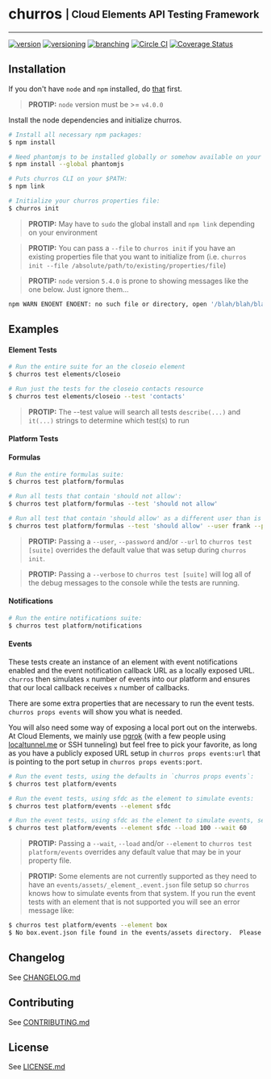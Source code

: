 # churros <sub><sup>| Cloud Elements API Testing Framework </sup></sub>

--------------------------------------------------------------------------------

[![version](http://img.shields.io/badge/version-v0.2.0-blue.svg)](#) [![versioning](http://img.shields.io/badge/versioning-semver-blue.svg)](http://semver.org/) [![branching](http://img.shields.io/badge/branching-github%20flow-blue.svg)](https://guides.github.com/introduction/flow/) [![Circle CI](https://circleci.com/gh/cloud-elements/churros.svg?style=shield&circle-token=06ba43ddb954fcb3687b5e41fbdf607f1846bbc0)](https://circleci.com/gh/cloud-elements/churros)
[![Coverage Status](https://coveralls.io/repos/github/cloud-elements/churros/badge.svg?branch=master&t=9nr0dk)](https://coveralls.io/github/cloud-elements/churros?branch=master)


## Installation
If you don't have `node` and `npm` installed, do [that](https://docs.npmjs.com/getting-started/installing-node) first.

> __PROTIP:__ `node` version must  be >= `v4.0.0`

Install the node dependencies and initialize churros.

```bash
# Install all necessary npm packages:
$ npm install

# Need phantomjs to be installed globally or somehow available on your $PATH:
$ npm install --global phantomjs

# Puts churros CLI on your $PATH:
$ npm link

# Initialize your churros properties file:
$ churros init
```

> __PROTIP:__ May have to `sudo` the global install and `npm link` depending on your environment

> __PROTIP:__ You can pass a `--file` to `churros init` if you have an existing properties file that you want to initialize from (i.e. `churros init --file /absolute/path/to/existing/properties/file`)

> __PROTIP:__ `node` version `5.4.0` is prone to showing messages like the one below.  Just ignore them...
```bash
npm WARN ENOENT ENOENT: no such file or directory, open '/blah/blah/blah/churros/src/core/package.json'
```

## Examples

#### Element Tests
```bash
# Run the entire suite for an the closeio element
$ churros test elements/closeio

# Run just the tests for the closeio contacts resource
$ churros test elements/closeio --test 'contacts'
```

> __PROTIP:__ The --test value will search all tests `describe(...)` and `it(...)` strings to determine which test(s) to run

#### Platform Tests

#### Formulas
```bash
# Run the entire formulas suite:
$ churros test platform/formulas

# Run all tests that contain 'should not allow':
$ churros test platform/formulas --test 'should not allow'

# Run all test that contain 'should allow' as a different user than is setup in your properties file:
$ churros test platform/formulas --test 'should allow' --user frank --password ricard
```

> __PROTIP:__ Passing a `--user`, `--password` and/or `--url` to `churros test [suite]` overrides the default value that was setup during `churros init`.

> __PROTIP:__ Passing a `--verbose` to `churros test [suite]` will log all of the debug messages to the console while the tests are running.

#### Notifications
```bash
# Run the entire notifications suite:
$ churros test platform/notifications
```

#### Events
These tests create an instance of an element with event notifications enabled and the event notification callback URL as a locally exposed URL.  `churros` then simulates `x` number of events into our platform and ensures that our local callback receives `x` number of callbacks.

There are some extra properties that are necessary to run the event tests.  `churros props events` will show you what is needed.  

You will also need some way of exposing a local port out on the interwebs.  At Cloud Elements, we mainly use [ngrok](https://ngrok.com/) (with a few people using [localtunnel.me](https://localtunnel.me/) or SSH tunneling) but feel free to pick your favorite, as long as you have a publicly exposed URL setup in `churros props events:url` that is pointing to the port setup in `churros props events:port`.

```bash
# Run the event tests, using the defaults in `churros props events`:
$ churros test platform/events

# Run the event tests, using sfdc as the element to simulate events:
$ churros test platform/events --element sfdc

# Run the event tests, using sfdc as the element to simulate events, sending in 100 events and waiting 60 seconds to receive them in churros:
$ churros test platform/events --element sfdc --load 100 --wait 60
```

> __PROTIP:__ Passing a `--wait`, `--load` and/or `--element` to `churros test platform/events` overrides any default value that may be in your property file.

> __PROTIP:__ Some elements are not currently supported as they need to have an `events/assets/_element_.event.json` file setup so `churros` knows how to simulate events from that system.  If you run the event tests with an element that is not supported you will see an error message like:
```bash
$ churros test platform/events --element box
$ No box.event.json file found in the events/assets directory.  Please create this file before this element can be tested with events
```


## Changelog
See [CHANGELOG.md](CHANGELOG.md)

## Contributing
See [CONTRIBUTING.md](CONTRIBUTING.md)

## License
See [LICENSE.md](LICENSE.md)
